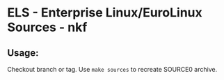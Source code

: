 # ELS - Enterprise Linux/EuroLinux Sources - nkf
 
## Usage:
  Checkout branch or tag. Use `make sources` to recreate  SOURCE0 archive.
